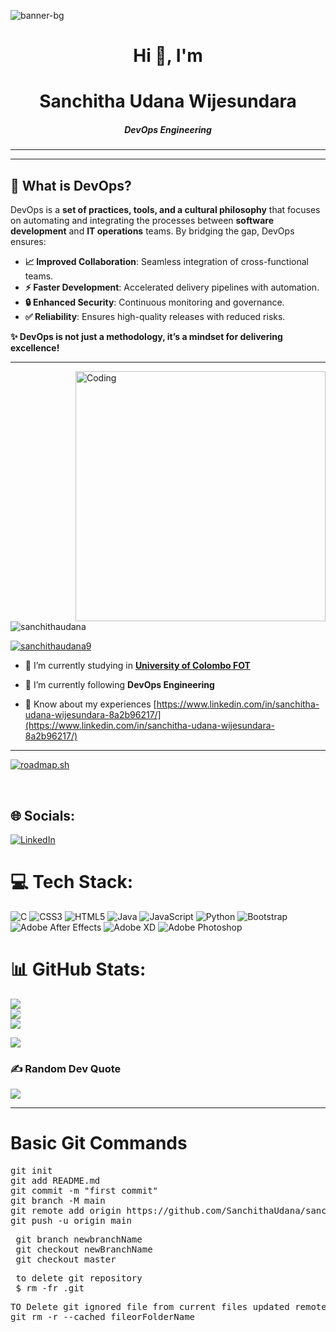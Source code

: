 <!--
![0f25e4668c1c7740b5ed41835339d67f](https://user-images.githubusercontent.com/109952575/208571025-226965d0-8021-4824-a507-687eec020c86.gif)
![PNC-Animated-Banners](https://user-images.githubusercontent.com/109952575/208571521-8d1fbe18-2b04-497b-92de-8093c1a752d4.gif)

<h1 align="center">Keep Clam Keep Coading</h1>

-->

<!-- ![280074718_1132020747653782_4561003557334403173_n](https://github.com/SanchithaUdana/SanchithaUdana/assets/109952575/38173122-73ff-45c5-9054-96820c9d6f60) -->

![banner-bg](https://user-images.githubusercontent.com/109952575/208571815-e747c4d7-9f88-4486-a1f4-fe7e5d764bcd.gif)

<!--![DP](https://github.com/SanchithaUdana/SanchithaUdana/assets/109952575/899f15fe-eb13-4aa5-a18a-2b7945ec1786)

<!--
 ![dev](https://github.com/SanchithaUdana/SanchithaUdana/assets/109952575/9fe6247e-43bf-419f-836f-e74a84c14334)
 ![1609097444281](https://github.com/user-attachments/assets/9d3e555d-1b31-48cb-9d4a-d0dde93e15f3)
-->




<h1 align="center"><b>Hi 👋, I'm </b></h1>
<h1 align="center"><b>Sanchitha Udana Wijesundara</b></h1>
<h5 align="center">DevOps Engineering</h5>
<hr><hr>

## 🚀 **What is DevOps?**

DevOps is a **set of practices, tools, and a cultural philosophy** that focuses on automating and integrating the processes between **software development** and **IT operations** teams. By bridging the gap, DevOps ensures:

- **📈 Improved Collaboration**: Seamless integration of cross-functional teams.  
- **⚡ Faster Development**: Accelerated delivery pipelines with automation.  
- **🔒 Enhanced Security**: Continuous monitoring and governance.  
- **✅ Reliability**: Ensures high-quality releases with reduced risks.  

**✨ DevOps is not just a methodology, it’s a mindset for delivering excellence!**


<hr>

<img align="right" alt="Coding" width="400" src="https://github.com/SanchithaUdana/SanchithaUdana/assets/109952575/783bc97e-69f8-4d4b-a852-8d6beccc15b5">

<p align="left"> <img src="https://komarev.com/ghpvc/?username=sanchithaudana&label=Profile%20views&color=0e75b6&style=flat" alt="sanchithaudana" /> </p>



<p align="left"> <a href="https://twitter.com/sanchithaudana9" target="blank"><img src="https://img.shields.io/twitter/follow/sanchithaudana9?logo=twitter&style=for-the-badge" alt="sanchithaudana9" /></a> </p>

- 🔭 I’m currently studying in **<b><a href=https://tech.cmb.ac.lk/> University of Colombo FOT</a></b>**

- 🌱 I’m currently following **DevOps Engineering**

- 📄 Know about my experiences [https://www.linkedin.com/in/sanchitha-udana-wijesundara-8a2b96217/](https://www.linkedin.com/in/sanchitha-udana-wijesundara-8a2b96217/)
<hr>

[![roadmap.sh](https://roadmap.sh/card/wide/64a7af251dadb37b72b54d28?variant=dark&roadmaps=devops%2Clinux%2Ckubernetes%2Cdocker)](https://roadmap.sh)

<!--
<h3 align="left">Connect with me:</h3>
<p align="left">
<a href="https://twitter.com/sanchithaudana9" target="blank"><img align="center" src="https://raw.githubusercontent.com/rahuldkjain/github-profile-readme-generator/master/src/images/icons/Social/twitter.svg" alt="sanchithaudana9" height="30" width="40" /></a>
<a href="https://linkedin.com/in/sanchitha udana wijesundara" target="blank"><img align="center" src="https://raw.githubusercontent.com/rahuldkjain/github-profile-readme-generator/master/src/images/icons/Social/linked-in-alt.svg" alt="sanchitha udana wijesundara" height="30" width="40" /></a>
<a href="https://stackoverflow.com/users/19274732" target="blank"><img align="center" src="https://raw.githubusercontent.com/rahuldkjain/github-profile-readme-generator/master/src/images/icons/Social/stack-overflow.svg" alt="19274732" height="30" width="40" /></a>
<a href="https://fb.com/sanchitha udana wijesundara" target="blank"><img align="center" src="https://raw.githubusercontent.com/rahuldkjain/github-profile-readme-generator/master/src/images/icons/Social/facebook.svg" alt="sanchitha udana wijesundara" height="30" width="40" /></a>
<a href="https://www.hackerrank.com/sanchitha udana" target="blank"><img align="center" src="https://raw.githubusercontent.com/rahuldkjain/github-profile-readme-generator/master/src/images/icons/Social/hackerrank.svg" alt="sanchitha udana" height="30" width="40" /></a>
</p>
-->
<!--

<h3 align="left">Languages and Tools:</h3>
<p align="left"> <a href="https://www.arduino.cc/" target="_blank" rel="noreferrer"> <img src="https://cdn.worldvectorlogo.com/logos/arduino-1.svg" alt="arduino" width="40" height="40"/> </a> <a href="https://getbootstrap.com" target="_blank" rel="noreferrer"> <img src="https://raw.githubusercontent.com/devicons/devicon/master/icons/bootstrap/bootstrap-plain-wordmark.svg" alt="bootstrap" width="40" height="40"/> </a> <a href="https://www.cprogramming.com/" target="_blank" rel="noreferrer"> <img src="https://raw.githubusercontent.com/devicons/devicon/master/icons/c/c-original.svg" alt="c" width="40" height="40"/> </a> <a href="https://www.w3schools.com/css/" target="_blank" rel="noreferrer"> <img src="https://raw.githubusercontent.com/devicons/devicon/master/icons/css3/css3-original-wordmark.svg" alt="css3" width="40" height="40"/> </a> <a href="https://www.w3.org/html/" target="_blank" rel="noreferrer"> <img src="https://raw.githubusercontent.com/devicons/devicon/master/icons/html5/html5-original-wordmark.svg" alt="html5" width="40" height="40"/> </a> <a href="https://www.adobe.com/in/products/illustrator.html" target="_blank" rel="noreferrer"> <img src="https://www.vectorlogo.zone/logos/adobe_illustrator/adobe_illustrator-icon.svg" alt="illustrator" width="40" height="40"/> </a> <a href="https://www.java.com" target="_blank" rel="noreferrer"> <img src="https://raw.githubusercontent.com/devicons/devicon/master/icons/java/java-original.svg" alt="java" width="40" height="40"/> </a> <a href="https://www.linux.org/" target="_blank" rel="noreferrer"> <img src="https://raw.githubusercontent.com/devicons/devicon/master/icons/linux/linux-original.svg" alt="linux" width="40" height="40"/> </a> <a href="https://www.mysql.com/" target="_blank" rel="noreferrer"> <img src="https://raw.githubusercontent.com/devicons/devicon/master/icons/mysql/mysql-original-wordmark.svg" alt="mysql" width="40" height="40"/> </a> <a href="https://www.photoshop.com/en" target="_blank" rel="noreferrer"> <img src="https://raw.githubusercontent.com/devicons/devicon/master/icons/photoshop/photoshop-line.svg" alt="photoshop" width="40" height="40"/> </a> <a href="https://postman.com" target="_blank" rel="noreferrer"> <img src="https://www.vectorlogo.zone/logos/getpostman/getpostman-icon.svg" alt="postman" width="40" height="40"/> </a> <a href="https://www.python.org" target="_blank" rel="noreferrer"> <img src="https://raw.githubusercontent.com/devicons/devicon/master/icons/python/python-original.svg" alt="python" width="40" height="40"/> </a> <a href="https://spring.io/" target="_blank" rel="noreferrer"> <img src="https://www.vectorlogo.zone/logos/springio/springio-icon.svg" alt="spring" width="40" height="40"/> </a> <a href="https://www.adobe.com/products/xd.html" target="_blank" rel="noreferrer"> <img src="https://cdn.worldvectorlogo.com/logos/adobe-xd.svg" alt="xd" width="40" height="40"/> </a>
<a href="https://developer.android.com" target="_blank" rel="noreferrer"> <img src="https://raw.githubusercontent.com/devicons/devicon/master/icons/android/android-original-wordmark.svg" alt="android" width="40" height="40"/> </a> <a href="https://www.w3schools.com/cs/" target="_blank" rel="noreferrer"> <img src="https://raw.githubusercontent.com/devicons/devicon/master/icons/csharp/csharp-original.svg" alt="csharp" width="40" height="40"/> </a> <a href="https://dart.dev" target="_blank" rel="noreferrer"> <img src="https://www.vectorlogo.zone/logos/dartlang/dartlang-icon.svg" alt="dart" width="40" height="40"/> </a> <a href="https://firebase.google.com/" target="_blank" rel="noreferrer"> <img src="https://www.vectorlogo.zone/logos/firebase/firebase-icon.svg" alt="firebase" width="40" height="40"/> </a> <a href="https://flutter.dev" target="_blank" rel="noreferrer"> <img src="https://www.vectorlogo.zone/logos/flutterio/flutterio-icon.svg" alt="flutter" width="40" height="40"/> </a> 
</p>
-->
<!-- GitHub States -->
<br>

## 🌐 Socials:
[![LinkedIn](https://img.shields.io/badge/LinkedIn-%230077B5.svg?logo=linkedin&logoColor=white)](https://linkedin.com/in/sanchitha-udana-wijesundara) 

# 💻 Tech Stack:
![C](https://img.shields.io/badge/c-%2300599C.svg?style=for-the-badge&logo=c&logoColor=white) ![CSS3](https://img.shields.io/badge/css3-%231572B6.svg?style=for-the-badge&logo=css3&logoColor=white) ![HTML5](https://img.shields.io/badge/html5-%23E34F26.svg?style=for-the-badge&logo=html5&logoColor=white) ![Java](https://img.shields.io/badge/java-%23ED8B00.svg?style=for-the-badge&logo=java&logoColor=white) ![JavaScript](https://img.shields.io/badge/javascript-%23323330.svg?style=for-the-badge&logo=javascript&logoColor=%23F7DF1E) ![Python](https://img.shields.io/badge/python-3670A0?style=for-the-badge&logo=python&logoColor=ffdd54) ![Bootstrap](https://img.shields.io/badge/bootstrap-%23563D7C.svg?style=for-the-badge&logo=bootstrap&logoColor=white)![Adobe After Effects](https://img.shields.io/badge/Adobe%20After%20Effects-9999FF.svg?style=for-the-badge&logo=Adobe%20After%20Effects&logoColor=white) ![Adobe XD](https://img.shields.io/badge/Adobe%20XD-470137?style=for-the-badge&logo=Adobe%20XD&logoColor=#FF61F6) ![Adobe Photoshop](https://img.shields.io/badge/adobephotoshop-%2331A8FF.svg?style=for-the-badge&logo=adobephotoshop&logoColor=white)

# 📊 GitHub Stats:
![](https://github-readme-stats.vercel.app/api?username=SanchithaUdana&theme=tokyonight&hide_border=false&include_all_commits=true&count_private=true)<br/>
![](https://github-readme-streak-stats.herokuapp.com/?user=SanchithaUdana&theme=tokyonight&hide_border=false)<br/>
![](https://github-readme-stats.vercel.app/api/top-langs/?username=SanchithaUdana&theme=tokyonight&hide_border=false&include_all_commits=true&count_private=true&layout=compact)

<!-- Proudly created with GPRM ( https://gprm.itsvg.in ) -->
![](https://github-profile-trophy.vercel.app/?username=SanchithaUdana&theme=radical&no-frame=false&no-bg=true&margin-w=4)

### ✍️ Random Dev Quote

![](https://quotes-github-readme.vercel.app/api?type=vetical&theme=tokyonight)
<hr>

<h1>Basic Git Commands</h1>
<pre>
git init
git add README.md
git commit -m "first commit"
git branch -M main
git remote add origin https://github.com/SanchithaUdana/sanchithaudana.github.io.git
git push -u origin main
</pre>

<pre>
 git branch newbranchName
 git checkout newBranchName
 git checkout master
</pre>

<pre>
 to delete git repository
 $ rm -fr .git
</pre>

<pre>
TO Delete git ignored file from current files updated remote repository.
git rm -r --cached fileorFolderName
</pre





